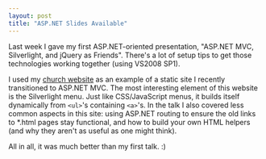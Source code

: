 ```yaml
---
layout: post
title: "ASP.NET Slides Available"
---
```

Last week I gave my first ASP.NET-oriented presentation, "ASP.NET MVC, Silverlight, and jQuery as Friends". There's a lot of setup tips to get those technologies working together (using VS2008 SP1).

I used my [church website](http://www.landmarkbaptist.ws/) as an example of a static site I recently transitioned to ASP.NET MVC. The most interesting element of this website is the Silverlight menu. Just like CSS/JavaScript menus, it builds itself dynamically from `<ul>`'s containing `<a>`'s. In the talk I also covered less common aspects in this site: using ASP.NET routing to ensure the old links to *.html pages stay functional, and how to build your own HTML helpers (and why they aren't as useful as one might think).

All in all, it was much better than my first talk. :)

